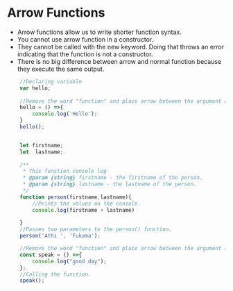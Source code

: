 # Arrow Functions

* Arrow functions allow us to write shorter function syntax.
* You cannot use arrow function in a constructor.
* They cannot be called with the new keyword. Doing that throws an error indicating that the function is not a constructor.
* There is no big difference between  arrow and normal function because they execute the same output.


```javascript
    //Declaring variable
    var hello;             
    
    //Remove the word "function" and place arrow between the argument and opening body bracket.
    hello = () =>{
        console.log('Hello');
    }
    hello();
```

```javascript

    let firstname;
    let  lastname;
    
    /**
     * This function console log
     * @param {string} firstname - the firstname of the person.
     * @param {string} lastname - the lastname of the person.
     */
    function person(firstname,lastname){
        //Prints the values on the console.
        console.log(firstname + lastname)  
    
    }
    //Passes two parameters to the person() function.
    person('Athi ', 'Fukama');             
```

```javascript
    //Remove the word "function" and place arrow between the argument and opening body bracket.
    const speak = () =>{
        console.log("good day");
    };
    //Calling the function.
    speak();                   
```
